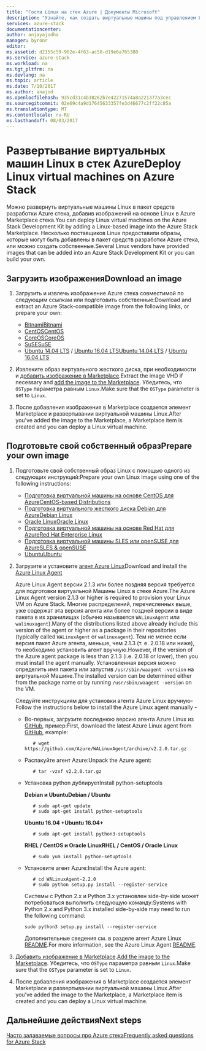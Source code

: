 ```yaml
---
title: "Гости Linux на стек Azure | Документы Microsoft"
description: "Узнайте, как создать виртуальные машины под управлением Linux стек Azure."
services: azure-stack
documentationcenter: 
author: anjayajodha
manager: byronr
editor: 
ms.assetid: d2155c59-902e-4f63-ac58-d19e6a765380
ms.service: azure-stack
ms.workload: na
ms.tgt_pltfrm: na
ms.devlang: na
ms.topic: article
ms.date: 7/10/2017
ms.author: anajod
ms.openlocfilehash: 935cd31c4b38262b7e42271574a8a221377a3cec
ms.sourcegitcommit: 02e69c4a9d17645633357fe3d46677c2ff22c85a
ms.translationtype: MT
ms.contentlocale: ru-RU
ms.lasthandoff: 08/03/2017
---
```

# <a name="deploy-linux-virtual-machines-on-azure-stack"></a><span data-ttu-id="01d8f-103">Развертывание виртуальных машин Linux в стек Azure</span><span class="sxs-lookup"><span data-stu-id="01d8f-103">Deploy Linux virtual machines on Azure Stack</span></span>
<span data-ttu-id="01d8f-104">Можно развернуть виртуальные машины Linux в пакет средств разработки Azure стека, добавив изображений на основе Linux в Azure Marketplace стека.</span><span class="sxs-lookup"><span data-stu-id="01d8f-104">You can deploy Linux virtual machines on the Azure Stack Development Kit by adding a Linux-based image into the Azure Stack Marketplace.</span></span> <span data-ttu-id="01d8f-105">Несколько поставщиков Linux предоставили образы, которые могут быть добавлены в пакет средств разработки Azure стека, или можно создать собственные.</span><span class="sxs-lookup"><span data-stu-id="01d8f-105">Several Linux vendors have provided images that can be added into an Azure Stack Development Kit or you can build your own.</span></span>

## <a name="download-an-image"></a><span data-ttu-id="01d8f-106">Загрузить изображения</span><span class="sxs-lookup"><span data-stu-id="01d8f-106">Download an image</span></span>
1. <span data-ttu-id="01d8f-107">Загрузить и извлечь изображение Azure стека совместимой по следующим ссылкам или подготовить собственные:</span><span class="sxs-lookup"><span data-stu-id="01d8f-107">Download and extract an Azure Stack-compatible image from the following links, or prepare your own:</span></span>
   
   * [<span data-ttu-id="01d8f-108">Bitnami</span><span class="sxs-lookup"><span data-stu-id="01d8f-108">Bitnami</span></span>](https://bitnami.com/azure-stack)
   * [<span data-ttu-id="01d8f-109">CentOS</span><span class="sxs-lookup"><span data-stu-id="01d8f-109">CentOS</span></span>](http://olstacks.cloudapp.net/latest/)
   * [<span data-ttu-id="01d8f-110">CoreOS</span><span class="sxs-lookup"><span data-stu-id="01d8f-110">CoreOS</span></span>](https://stable.release.core-os.net/amd64-usr/current/coreos_production_azure_image.vhd.bz2)
   * [<span data-ttu-id="01d8f-111">SuSE</span><span class="sxs-lookup"><span data-stu-id="01d8f-111">SuSE</span></span>](https://download.suse.com/Download?buildid=VCFi7y7MsFQ~)
   * <span data-ttu-id="01d8f-112">[Ubuntu 14.04 LTS](https://partner-images.canonical.com/azure/azure_stack/) / [Ubuntu 16.04 LTS](http://cloud-images.ubuntu.com/releases/xenial/release/ubuntu-16.04-server-cloudimg-amd64-disk1.vhd.zip)</span><span class="sxs-lookup"><span data-stu-id="01d8f-112">[Ubuntu 14.04 LTS](https://partner-images.canonical.com/azure/azure_stack/) / [Ubuntu 16.04 LTS](http://cloud-images.ubuntu.com/releases/xenial/release/ubuntu-16.04-server-cloudimg-amd64-disk1.vhd.zip)</span></span>
2. <span data-ttu-id="01d8f-113">Извлеките образ виртуального жесткого диска, при необходимости и [добавить изображение в Marketplace](azure-stack-add-vm-image.md).</span><span class="sxs-lookup"><span data-stu-id="01d8f-113">Extract the image VHD if necessary and [add the image to the Marketplace](azure-stack-add-vm-image.md).</span></span> <span data-ttu-id="01d8f-114">Убедитесь, что `OSType` параметра равным `Linux`.</span><span class="sxs-lookup"><span data-stu-id="01d8f-114">Make sure that the `OSType` parameter is set to `Linux`.</span></span>
3. <span data-ttu-id="01d8f-115">После добавления изображения в Marketplace создается элемент Marketplace и развертывании виртуальной машины Linux.</span><span class="sxs-lookup"><span data-stu-id="01d8f-115">After you've added the image to the Marketplace, a Marketplace item is created and you can deploy a Linux virtual machine.</span></span>

## <a name="prepare-your-own-image"></a><span data-ttu-id="01d8f-116">Подготовьте свой собственный образ</span><span class="sxs-lookup"><span data-stu-id="01d8f-116">Prepare your own image</span></span>
1. <span data-ttu-id="01d8f-117">Подготовьте свой собственный образ Linux с помощью одного из следующих инструкций:</span><span class="sxs-lookup"><span data-stu-id="01d8f-117">Prepare your own Linux image using one of the following instructions:</span></span>
   
   * [<span data-ttu-id="01d8f-118">Подготовка виртуальной машины на основе CentOS для Azure</span><span class="sxs-lookup"><span data-stu-id="01d8f-118">CentOS-based Distributions</span></span>](../virtual-machines/linux/create-upload-centos.md?toc=%2fazure%2fvirtual-machines%2flinux%2ftoc.json)
   * [<span data-ttu-id="01d8f-119">Подготовка виртуального жесткого диска Debian для Azure</span><span class="sxs-lookup"><span data-stu-id="01d8f-119">Debian Linux</span></span>](../virtual-machines/linux/debian-create-upload-vhd.md?toc=%2fazure%2fvirtual-machines%2flinux%2ftoc.json)
   * [<span data-ttu-id="01d8f-120">Oracle Linux</span><span class="sxs-lookup"><span data-stu-id="01d8f-120">Oracle Linux</span></span>](../virtual-machines/linux/oracle-create-upload-vhd.md?toc=%2fazure%2fvirtual-machines%2flinux%2ftoc.json)
   * [<span data-ttu-id="01d8f-121">Подготовка виртуальной машины на основе Red Hat для Azure</span><span class="sxs-lookup"><span data-stu-id="01d8f-121">Red Hat Enterprise Linux</span></span>](../virtual-machines/linux/redhat-create-upload-vhd.md?toc=%2fazure%2fvirtual-machines%2flinux%2ftoc.json)
   * [<span data-ttu-id="01d8f-122">Подготовка виртуальной машины SLES или openSUSE для Azure</span><span class="sxs-lookup"><span data-stu-id="01d8f-122">SLES & openSUSE</span></span>](../virtual-machines/linux/suse-create-upload-vhd.md?toc=%2fazure%2fvirtual-machines%2flinux%2ftoc.json)
   * [<span data-ttu-id="01d8f-123">Ubuntu</span><span class="sxs-lookup"><span data-stu-id="01d8f-123">Ubuntu</span></span>](../virtual-machines/linux/create-upload-ubuntu.md?toc=%2fazure%2fvirtual-machines%2flinux%2ftoc.json)
2. <span data-ttu-id="01d8f-124">Загрузите и установите [агент Azure Linux](https://github.com/Azure/WALinuxAgent/)</span><span class="sxs-lookup"><span data-stu-id="01d8f-124">Download and install the [Azure Linux Agent](https://github.com/Azure/WALinuxAgent/)</span></span>
   
    <span data-ttu-id="01d8f-125">Azure Linux Agent версии 2.1.3 или более поздняя версия требуется для подготовки виртуальной Машины Linux в стеке Azure.</span><span class="sxs-lookup"><span data-stu-id="01d8f-125">The Azure Linux Agent version 2.1.3 or higher is required to provision your Linux VM on Azure Stack.</span></span> <span data-ttu-id="01d8f-126">Многие распределений, перечисленных выше, уже содержат эта версия агента или более поздней версии в виде пакета в их хранилищах (обычно называется `WALinuxAgent` или `walinuxagent`).</span><span class="sxs-lookup"><span data-stu-id="01d8f-126">Many of the distributions listed above already include this version of the agent or higher as a package in their repositories (typically called `WALinuxAgent` or `walinuxagent`).</span></span> <span data-ttu-id="01d8f-127">Тем не менее если версия пакет Azure агента, меньше, чем 2.1.3 (т. е. 2.0.18 или ниже), то необходимо установить агент вручную.</span><span class="sxs-lookup"><span data-stu-id="01d8f-127">However, if the version of the Azure agent package is less than 2.1.3 (i.e. 2.0.18 or lower), then you must install the agent manually.</span></span> <span data-ttu-id="01d8f-128">Установленная версия можно определить имя пакета или запустив `/usr/sbin/waagent -version` на виртуальной Машине.</span><span class="sxs-lookup"><span data-stu-id="01d8f-128">The installed version can be determined either from the package name or by running `/usr/sbin/waagent -version` on the VM.</span></span>
   
    <span data-ttu-id="01d8f-129">Следуйте инструкциям для установки агента Azure Linux вручную-</span><span class="sxs-lookup"><span data-stu-id="01d8f-129">Follow the instructions below to install the Azure Linux agent manually -</span></span>
   
   * <span data-ttu-id="01d8f-130">Во-первых, загрузите последнюю версию агента Azure Linux из [GitHub](https://github.com/Azure/WALinuxAgent/releases), пример:</span><span class="sxs-lookup"><span data-stu-id="01d8f-130">First, download the latest Azure Linux agent from [GitHub](https://github.com/Azure/WALinuxAgent/releases), example:</span></span>
     
            # wget https://github.com/Azure/WALinuxAgent/archive/v2.2.0.tar.gz
   * <span data-ttu-id="01d8f-131">Распакуйте агент Azure:</span><span class="sxs-lookup"><span data-stu-id="01d8f-131">Unpack the Azure agent:</span></span>
     
            # tar -vzxf v2.2.0.tar.gz
   * <span data-ttu-id="01d8f-132">Установка python дублирует</span><span class="sxs-lookup"><span data-stu-id="01d8f-132">Install python-setuptools</span></span>
     
        <span data-ttu-id="01d8f-133">**Debian и Ubuntu**</span><span class="sxs-lookup"><span data-stu-id="01d8f-133">**Debian / Ubuntu**</span></span>
     
            # sudo apt-get update
            # sudo apt-get install python-setuptools
     
        <span data-ttu-id="01d8f-134">**Ubuntu 16.04 +**</span><span class="sxs-lookup"><span data-stu-id="01d8f-134">**Ubuntu 16.04+**</span></span>
     
            # sudo apt-get install python3-setuptools
     
        <span data-ttu-id="01d8f-135">**RHEL / CentOS и Oracle Linux**</span><span class="sxs-lookup"><span data-stu-id="01d8f-135">**RHEL / CentOS / Oracle Linux**</span></span>
     
            # sudo yum install python-setuptools
   * <span data-ttu-id="01d8f-136">Установите агент Azure:</span><span class="sxs-lookup"><span data-stu-id="01d8f-136">Install the Azure agent:</span></span>
     
            # cd WALinuxAgent-2.2.0
            # sudo python setup.py install --register-service
     
     <span data-ttu-id="01d8f-137">Системы с Python 2.x и Python 3.x установлен side-by-side может потребоваться выполнить следующую команду:</span><span class="sxs-lookup"><span data-stu-id="01d8f-137">Systems with Python 2.x and Python 3.x installed side-by-side may need to run the following command:</span></span>
     
         sudo python3 setup.py install --register-service
     <span data-ttu-id="01d8f-138">Дополнительные сведения см. в разделе агент Azure Linux [README](https://github.com/Azure/WALinuxAgent/blob/master/README.md).</span><span class="sxs-lookup"><span data-stu-id="01d8f-138">For more information, see the Azure Linux Agent [README](https://github.com/Azure/WALinuxAgent/blob/master/README.md).</span></span>
3. <span data-ttu-id="01d8f-139">[Добавить изображение в Marketplace](azure-stack-add-vm-image.md).</span><span class="sxs-lookup"><span data-stu-id="01d8f-139">[Add the image to the Marketplace](azure-stack-add-vm-image.md).</span></span> <span data-ttu-id="01d8f-140">Убедитесь, что `OSType` параметра равным `Linux`.</span><span class="sxs-lookup"><span data-stu-id="01d8f-140">Make sure that the `OSType` parameter is set to `Linux`.</span></span>
4. <span data-ttu-id="01d8f-141">После добавления изображения в Marketplace создается элемент Marketplace и развертывании виртуальной машины Linux.</span><span class="sxs-lookup"><span data-stu-id="01d8f-141">After you've added the image to the Marketplace, a Marketplace item is created and you can deploy a Linux virtual machine.</span></span>

## <a name="next-steps"></a><span data-ttu-id="01d8f-142">Дальнейшие действия</span><span class="sxs-lookup"><span data-stu-id="01d8f-142">Next steps</span></span>
[<span data-ttu-id="01d8f-143">Часто задаваемые вопросы про Azure стека</span><span class="sxs-lookup"><span data-stu-id="01d8f-143">Frequently asked questions for Azure Stack</span></span>](azure-stack-faq.md)

